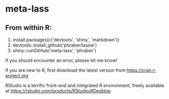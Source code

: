 # meta-lass

## From within R:
1. install.packages(c('devtools', 'shiny', 'markdown'))
1. devtools::install_github('phraber/lassie')
1. shiny::runGitHub('meta-lass', 'phraber')

If you should encounter an error, please let me know!

If you are new to R, first download the latest version from https://cran.r-project.org

RStudio is a terrific front-end and integrated R environment, freely available at https://rstudio.com/products/RStudio/#Desktop
